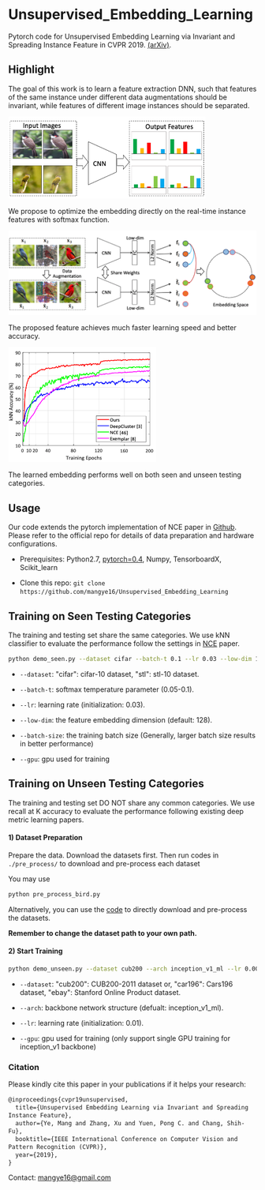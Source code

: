 # Unsupervised_Embedding_Learning

Pytorch code for Unsupervised Embedding Learning via Invariant and Spreading Instance Feature in CVPR 2019. [(arXiv)](https://arxiv.org/abs/1904.03436).

## Highlight

The goal of this work is to learn a feature extraction DNN, such that features of the same instance under different data augmentations should be invariant, while features of different image instances should be separated.

<img src="./fig/Motivation.png" width="400">

We propose to optimize the embedding directly on the real-time instance features with softmax function.

<img src="./fig/Pipeline.png" width="600">

The proposed feature achieves much faster learning speed and better accuracy.

<img src="./fig/Performance.png" width="300">

The learned embedding performs well on both seen and unseen testing categories.

## Usage

Our code extends the pytorch implementation of NCE paper in [Github](https://github.com/zhirongw/lemniscate.pytorch). 
Please refer to the official repo for details of data preparation and hardware configurations.

- Prerequisites: Python2.7, [pytorch=0.4](http://pytorch.org), Numpy, TensorboardX, Scikit_learn

- Clone this repo: `git clone https://github.com/mangye16/Unsupervised_Embedding_Learning`

## Training on Seen Testing Categories

The training and testing set share the same categories. We use kNN classifier to evaluate the performance follow the settings in [NCE](https://arxiv.org/pdf/1805.01978.pdf) paper.

```bash
python demo_seen.py --dataset cifar --batch-t 0.1 --lr 0.03 --low-dim 128 --batch-size 128 --gpu 0,1,2,3
```

  - `--dataset`: "cifar": cifar-10 dataset, "stl": stl-10 dataset.
  
  - `--batch-t`: softmax temperature parameter (0.05-0.1).
  
  - `--lr`: learning rate (initialization: 0.03).
  
  - `--low-dim`: the feature embedding dimension (default: 128).
  
  - `--batch-size`: the training batch size (Generally, larger batch size results in better performance)
  
  - `--gpu`: gpu used for training 

## Training on Unseen Testing Categories

The training and testing set DO NOT share any common categories. We use recall at K accuracy to evaluate the performance following existing deep metric learning papers.

#### 1) Dataset Preparation

  Prepare the data. Download the datasets first. Then run codes in `./pre_process/` to download and pre-process each dataset

  You may use 
  ```bash
  python pre_process_bird.py
  ```
  Alternatively, you can use the [code](https://github.com/ColumbiaDVMM/Heated_Up_Softmax_Embedding/tree/master/dataset) to directly  download and pre-process the datasets.

  **Remember to change the dataset path to your own path.**

#### 2) Start Training

```bash
python demo_unseen.py --dataset cub200 --arch inception_v1_ml --lr 0.001 --low-dim 128 --batch-size 64 --gpu 0
```

  - `--dataset`: "cub200": CUB200-2011 dataset or, "car196": Cars196 dataset, "ebay": Stanford Online Product dataset.
  
  - `--arch`: backbone network structure (defualt: inception_v1_ml).
  
  - `--lr`: learning rate (initialization: 0.01).
  
  - `--gpu`: gpu used for training (only support single GPU training for inception_v1 backbone)
  
  
### Citation

Please kindly cite this paper in your publications if it helps your research:
```
@inproceedings{cvpr19unsupervised,
  title={Unsupervised Embedding Learning via Invariant and Spreading Instance Feature},
  author={Ye, Mang and Zhang, Xu and Yuen, Pong C. and Chang, Shih-Fu},
  booktitle={IEEE International Conference on Computer Vision and Pattern Recognition (CVPR)},
  year={2019},
}
```

Contact: mangye16@gmail.com
